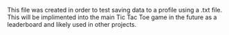 This file was created in order to test saving data to a profile using a .txt file.
This will be implimented into the main Tic Tac Toe game in the future as a leaderboard
and likely used in other projects.
